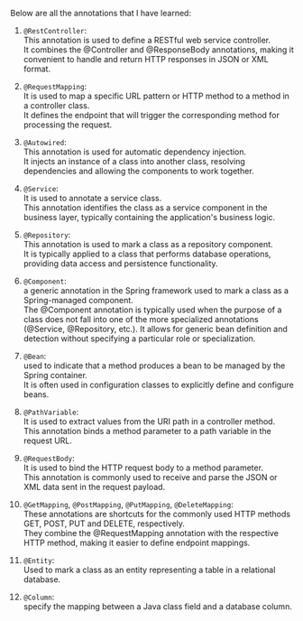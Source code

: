 Below are all the annotations that I have learned:

1. `@RestController`: <br>
    This annotation is used to define a RESTful web service controller. <br>
It combines the @Controller and @ResponseBody annotations, making it convenient to handle and return HTTP responses in JSON or XML format.
2. `@RequestMapping`: <br>
    It is used to map a specific URL pattern or HTTP method to a method in a controller class. <br>
    It defines the endpoint that will trigger the corresponding method for processing the request.
3. `@Autowired`: <br>
    This annotation is used for automatic dependency injection. <br>
    It injects an instance of a class into another class, resolving dependencies and allowing the components to work together.
4. `@Service`: <br>
    It is used to annotate a service class. <br>
    This annotation identifies the class as a service component in the business layer, typically containing the application's business logic.
5. `@Repository`: <br>
    This annotation is used to mark a class as a repository component. <br>
    It is typically applied to a class that performs database operations, providing data access and persistence functionality.
6. `@Component`: <br>
    a generic annotation in the Spring framework used to mark a class as a Spring-managed component. <br>
    The @Component annotation is typically used when the purpose of a class does not fall into one of the more specialized annotations (@Service, @Repository, etc.).
   It allows for generic bean definition and detection without specifying a particular role or specialization.
7. `@Bean`: <br>
    used to indicate that a method produces a bean to be managed by the Spring container. <br>
    It is often used in configuration classes to explicitly define and configure beans.
8. `@PathVariable`: <br>
    It is used to extract values from the URI path in a controller method. <br>
    This annotation binds a method parameter to a path variable in the request URL. 
9. `@RequestBody`: <br>
    It is used to bind the HTTP request body to a method parameter. <br>
    This annotation is commonly used to receive and parse the JSON or XML data sent in the request payload.
10. `@GetMapping`, `@PostMapping`, `@PutMapping`, `@DeleteMapping`: <br>
    These annotations are shortcuts for the commonly used HTTP methods GET, POST, PUT and DELETE, respectively. <br>
    They combine the @RequestMapping annotation with the respective HTTP method, making it easier to define endpoint mappings.
11. `@Entity`: <br>
    Used to mark a class as an entity representing a table in a relational database. <br>
    
12. `@Column`: <br>
    specify the mapping between a Java class field and a database column. 
